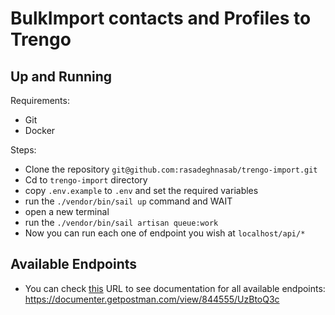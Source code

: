 # BulkImport contacts and Profiles to Trengo

## Up and Running

Requirements:
- Git
- Docker

Steps:
- Clone the repository `git@github.com:rasadeghnasab/trengo-import.git`
- Cd to `trengo-import` directory
- copy `.env.example` to `.env` and set the required variables
- run the `./vendor/bin/sail up` command and WAIT
- open a new terminal
- run the `./vendor/bin/sail artisan queue:work`
- Now you can run each one of endpoint you wish at `localhost/api/*`


## Available Endpoints

- You can check [this](https://documenter.getpostman.com/view/844555/UzBtoQ3c) URL to see documentation for all available endpoints: https://documenter.getpostman.com/view/844555/UzBtoQ3c

